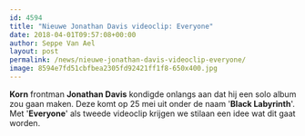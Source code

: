 ```yaml
---
id: 4594
title: "Nieuwe Jonathan Davis videoclip: Everyone"
date: 2018-04-01T09:57:08+00:00
author: Seppe Van Ael
layout: post
permalink: /news/nieuwe-jonathan-davis-videoclip-everyone/
image: 8594e7fd51cbfbea2305fd92421ff1f8-650x400.jpg
---
```

**Korn** frontman **Jonathan Davis** kondigde onlangs aan dat hij een solo album zou gaan maken. Deze komt op 25 mei uit onder de naam '**Black Labyrinth**'. Met '**Everyone**' als tweede videoclip krijgen we stilaan een idee wat dit gaat worden.

&nbsp;